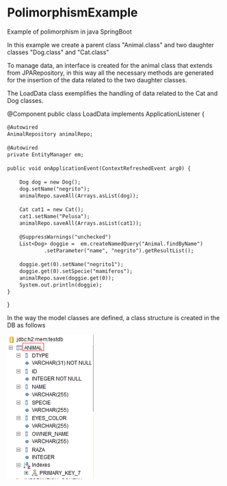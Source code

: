 # PolimorphismExample
Example of polimorphism in java SpringBoot
<p>In this example we create a parent class "Animal.class" and two daughter classes "Dog.class" and "Cat.class"</p>
<p>To manage data, an interface is created for the animal class that extends from JPARepository, in this way all the necessary methods are generated for the insertion of the data related to the two daughter classes.</p>
<p>The LoadData class exemplifies the handling of data related to the Cat and Dog classes.</p>

  @Component
public class LoadData implements ApplicationListener<ContextRefreshedEvent> {


	@Autowired
	AnimalRepository animalRepo;

	@Autowired
	private EntityManager em;
	
	public void onApplicationEvent(ContextRefreshedEvent arg0) {
		
		Dog dog = new Dog();
		dog.setName("negrito");	
		animalRepo.saveAll(Arrays.asList(dog));
		
		Cat cat1 = new Cat();
		cat1.setName("Pelusa");	
		animalRepo.saveAll(Arrays.asList(cat1));
		
		@SuppressWarnings("unchecked")
		List<Dog> doggie =  em.createNamedQuery("Animal.findByName")
                .setParameter("name", "negrito").getResultList();
		
		doggie.get(0).setName("negrito1");
		doggie.get(0).setSpecie("mamiferos");
		animalRepo.save(doggie.get(0));
		System.out.println(doggie);
	}

}

<p>In the way the model classes are defined, a class structure is created in the DB as follows</p>
<img src="data.png"/>
